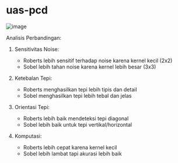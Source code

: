 # uas-pcd
![image](https://github.com/user-attachments/assets/c8c271ec-07d1-4b57-8077-559e358fe933)

Analisis Perbandingan:
1. Sensitivitas Noise:
   - Roberts lebih sensitif terhadap noise karena kernel kecil (2x2)
   - Sobel lebih tahan noise karena kernel lebih besar (3x3)

2. Ketebalan Tepi:
   - Roberts menghasilkan tepi lebih tipis dan detail
   - Sobel menghasilkan tepi lebih tebal dan jelas

3. Orientasi Tepi:
   - Roberts lebih baik mendeteksi tepi diagonal
   - Sobel lebih baik untuk tepi vertikal/horizontal

4. Komputasi:
   - Roberts lebih cepat karena kernel kecil
   - Sobel lebih lambat tapi akurasi lebih baik
